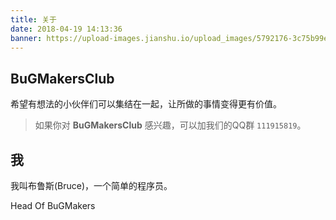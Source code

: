 ```yaml
---
title: 关于
date: 2018-04-19 14:13:36
banner: https://upload-images.jianshu.io/upload_images/5792176-3c75b99e91137ec9.jpg?imageMogr2/auto-orient/strip%7CimageView2/2/w/1240
---
```


## BuGMakersClub

希望有想法的小伙伴们可以集结在一起，让所做的事情变得更有价值。 

> 如果你对 **BuGMakersClub** 感兴趣，可以加我们的QQ群 `111915819`。

## 我

我叫布鲁斯(Bruce)，一个简单的程序员。

Head Of BuGMakers